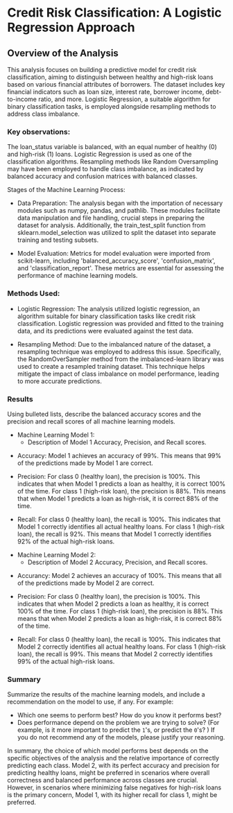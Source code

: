 # Credit Risk Classification: A Logistic Regression Approach

## Overview of the Analysis

This analysis focuses on building a predictive model for credit risk classification, aiming to distinguish between healthy and high-risk loans based on various financial attributes of borrowers. The dataset includes key financial indicators such as loan size, interest rate, borrower income, debt-to-income ratio, and more. Logistic Regression, a suitable algorithm for binary classification tasks, is employed alongside resampling methods to address class imbalance.

### Key observations:

The loan_status variable is balanced, with an equal number of healthy (0) and high-risk (1) loans.
Logistic Regression is used as one of the classification algorithms.
Resampling methods like Random Oversampling may have been employed to handle class imbalance, as indicated by balanced accuracy and confusion matrices with balanced classes.

Stages of the Machine Learning Process:

- Data Preparation: The analysis began with the importation of necessary modules such as numpy, pandas, and pathlib. These modules facilitate data manipulation and file handling, crucial steps in preparing the dataset for analysis. Additionally, the train_test_split function from sklearn.model_selection was utilized to split the dataset into separate training and testing subsets.

- Model Evaluation: Metrics for model evaluation were imported from scikit-learn, including 'balanced_accuracy_score', 'confusion_matrix', and 'classification_report'. These metrics are essential for assessing the performance of machine learning models.

### Methods Used:

- Logistic Regression: The analysis utilized logistic regression, an algorithm suitable for binary classification tasks like credit risk classification. Logistic regression was provided and fitted to the training data, and its predictions were evaluated against the test data.

- Resampling Method: Due to the imbalanced nature of the dataset, a resampling technique was employed to address this issue. Specifically, the RandomOverSampler method from the imbalanced-learn library was used to create a resampled training dataset. This technique helps mitigate the impact of class imbalance on model performance, leading to more accurate predictions.

### Results

Using bulleted lists, describe the balanced accuracy scores and the precision and recall scores of all machine learning models.

* Machine Learning Model 1:
  * Description of Model 1 Accuracy, Precision, and Recall scores.

- Accuracy:
Model 1 achieves an accuracy of 99%.
This means that 99% of the predictions made by Model 1 are correct.

- Precision:
For class 0 (healthy loan), the precision is 100%.
This indicates that when Model 1 predicts a loan as healthy, it is correct 100% of the time.
For class 1 (high-risk loan), the precision is 88%.
This means that when Model 1 predicts a loan as high-risk, it is correct 88% of the time.

- Recall:
For class 0 (healthy loan), the recall is 100%.
This indicates that Model 1 correctly identifies all actual healthy loans.
For class 1 (high-risk loan), the recall is 92%.
This means that Model 1 correctly identifies 92% of the actual high-risk loans.


* Machine Learning Model 2:
  * Description of Model 2 Accuracy, Precision, and Recall scores.
- Accurancy: 
Model 2 achieves an accuracy of 100%.
This means that all of the predictions made by Model 2 are correct.

- Precision:
For class 0 (healthy loan), the precision is 100%.
This indicates that when Model 2 predicts a loan as healthy, it is correct 100% of the time.
For class 1 (high-risk loan), the precision is 88%.
This means that when Model 2 predicts a loan as high-risk, it is correct 88% of the time.

- Recall:
For class 0 (healthy loan), the recall is 100%.
This indicates that Model 2 correctly identifies all actual healthy loans.
For class 1 (high-risk loan), the recall is 99%.
This means that Model 2 correctly identifies 99% of the actual high-risk loans.

### Summary

Summarize the results of the machine learning models, and include a recommendation on the model to use, if any. For example:
* Which one seems to perform best? How do you know it performs best?
* Does performance depend on the problem we are trying to solve? (For example, is it more important to predict the `1`'s, or predict the `0`'s? ) If you do not recommend any of the models, please justify your reasoning.

In summary, the choice of which model performs best depends on the specific objectives of the analysis and the relative importance of correctly predicting each class. Model 2, with its perfect accuracy and precision for predicting healthy loans, might be preferred in scenarios where overall correctness and balanced performance across classes are crucial. However, in scenarios where minimizing false negatives for high-risk loans is the primary concern, Model 1, with its higher recall for class 1, might be preferred.


